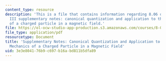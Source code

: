 ```yaml
---
content_type: resource
description: 'This is a file that contains information regarding 8.06 quantum physics
  III supplementary notes: canonical quantization and application to the quantum mechanics
  of a charged particle in a magnetic field.'
file: https://ol-ocw-studio-app-production.s3.amazonaws.com/courses/8-06-quantum-physics-iii-spring-2016/3e3e804176b9c697b16abd811b5dfa89_MIT8_06S16_Supplementry.pdf
file_type: application/pdf
resourcetype: Document
title: 'Supplementary Notes: Canonical Quantization and Application to the Quantum
  Mechanics of a Charged Particle in a Magnetic Field'
uid: 3e3e8041-76b9-c697-b16a-bd811b5dfa89
---
```

